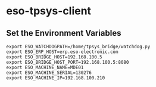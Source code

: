 # eso-tpsys-client

## Set the Environment Variables

```
export ESO_WATCHDOGPATH=/home/tpsys_bridge/watchdog.py
export ESO_ERP_HOST=erp.eso-electronic.com
export ESO_BRIDGE_HOST=192.168.100.5
export ESO_BRIDGE_HOST_PORT=192.168.100.5:8080
export ESO_MACHINE_NAME=MDE01
export ESO_MACHINE_SERIAL=130276
export ESO_MACHINE_IP=192.168.100.210
```
